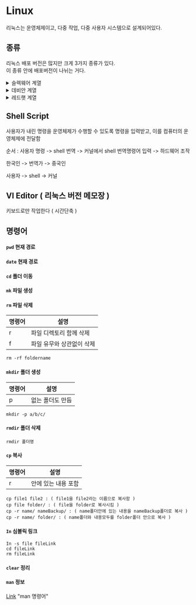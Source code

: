 # Linux
리눅스는 운영체제이고, 다중 작업, 다중 사용자 시스템으로 설계되어있다.

## 종류 
리눅스 배포 버전은 많지만 크게 3가지 종류가 있다.    
이 종류 안에 배포버전이 나뉘는 거다.
<details>
  <summary>슬렉웨어 계열</summary>
  
  ##### OpenSUSE 
  
</details>
<details>
  <summary>데비안 계열</summary>
  
  ##### Ubuntu 
  ##### Mint 
  
</details>
<details>
  <summary>레드햇 계열</summary>
  
  ##### [CentOS](https://github.com/Minseok0917/Linux/blob/main/CentOS.md)
  ##### Fedora
  
</details>


 ## Shell Script
 사용자가 내린 명령을 운영체제가 수행할 수 있도록 명령을 입력받고,
 이를 컴퓨터의 운영체제에 전달함 
 
 순서 : 사용자 명령 -> shell 번역 -> 커널에서 shell 번역명령어 입력 -> 하드웨어 조작
 
 한국인 -> 번역가 -> 중국인     
 
 사용자 -> shell  -> 커널 

## VI Editor ( 리눅스 버전 메모장 )
키보드로만 작업한다 ( 시간단축 )

## 명령어 

#### ```pwd``` 현재 경로
#### ```date``` 현재 경로
#### ```cd``` 폴더 이동
####  ```mk``` 파일 생성
####  ```rm``` 파일 삭제
명령어 | 설명
------| ----- |
r | 파일 디렉토리 함께 삭제
f | 파일 유무와 상관없이 삭제
```
rm -rf foldername
```
####  ```mkdir``` 폴더 생성
명령어 | 설명
-----| ----- |
p | 없는 폴더도 만듬
```
mkdir -p a/b/c/
```
####  ```rmdir``` 폴더 삭제
```
rmdir 폴더명
```
####  ```cp``` 복사
명령어 | 설명
----| ----|
r | 안에 있는 내용 포함
```
cp file1 file2 : ( file1을 file2라는 이름으로 복사함 )
cp file folder/ : ( file을 folder로 복사시킴 )
cp -r name/ nameBackup/ : ( name폴더안에 있는 내용을 nameBackup폴더로 복사 )
cp -r name/ folder/ : ( name폴더와 내용모두를 folder폴더 안으로 복사 )
```
####  ```In``` 심볼릭 링크
```
In -s file fileLink
cd fileLink
rm fileLink 
```

####  ```clear``` 정리 
####  ```man``` 정보
[Link](https://shaeod.tistory.com/669) "man 명령어"





